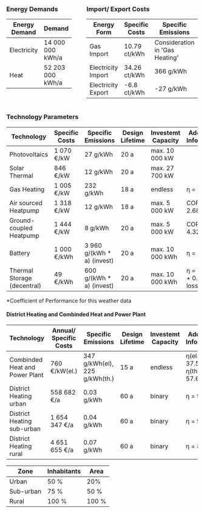 <div style="display: flex;">

<div>

### Energy Demands
| Energy Demand | Demand           |
|---------------|------------------|
| Electricity   | 14 000 000 kWh/a |
| Heat          | 52 203 000 kWh/a |
</div>
<div style="width:5em"> </div>
<div>

### Import/ Export Costs
| Energy Form        | Specific Costs | Specific Emissions             |
|--------------------|----------------|--------------------------------|
| Gas Import         | 10.79 ct/kWh   | Consideration in 'Gas Heating' |
| Electricity Import | 34.26 ct/kWh   | 366 g/kWh                      |
| Electricity Export | -6.8 ct/kWh    | -27 g/kWh                      |
</div>

</div>

### Technology Parameters
| Technology                     | Specific Costs | Specific Emissions         | Design Lifetime | Investemt Capacity | Additional Information    |
|--------------------------------|----------------|----------------------------|-----------------|--------------------|---------------------------|
| Photovoltaics                  | 1 070 €/kW     | 27 g/kWh                   | 20 a            | max. 10 000 kW     |                           |
| Solar Thermal                  | 846 €/kW       | 12 g/kWh                   | 20 a            | max. 27 700 kW     |                           |
| Gas Heating                    | 1 005 €/kW     | 232 g/kWh                  | 18 a            | endless            | η = 92.0 %                |
| Air sourced Heatpump           | 1 318 €/kW     | 12 g/kWh                   | 18 a            | max. 5 000 kW      | COP = 2.68*               |
| Ground-coupled Heatpump        | 1 444 €/kW     | 8 g/kWh                    | 20 a            | max. 5 000 kW      | COP = 4.32*               |
| Battery                        | 1 000 €/kWh    | 3 960 g/(kWh * a) (invest) | 20 a            | max. 10 000 kWh    | η = 98.0 %                |
| Thermal Storage (decentral)    | 49 €/kWh       | 600 g/(kWh * a) (invest)   | 20 a            | max. 10 000 kWh    | η = 98.0 % + 0.2 % loss/h |

*Coefficient of Performance for this weather data

#### District Heating and Combinded Heat and Power Plant
| Technology                     | Annual/ Specific Costs | Specific Emissions            | Design Lifetime | Investemt Capacity | Additional Information           |
|--------------------------------|------------------------|-------------------------------|-----------------|--------------------|----------------------------------|
| Combinded Heat and Power Plant | 760 €/kW(el.)          | 347 g/kWh(el), 225 g/kWh(th.) | 15 a            | endless            | η(el.) = 37.5 %, η(th.) = 57.6 % |
| District Heating urban         | 558 682 €/a            | 0.03 g/kWh                    | 60 a            | binary             | η = 92.0 %                       |
| District Heating sub-urban     | 1 654 347 €/a          | 0.04 g/kWh                    | 60 a            | binary             | η = 90.0 %                       |
| District Heating rural         | 4 651 655 €/a          | 0.07 g/kWh                    | 60 a            | binary             | η = 85.0 %                       |
<p>

| Zone      | Inhabitants | Area  |
|-----------|-------------|-------|
| Urban     | 50 %        | 20%   |
| Sub-urban | 75 %        | 50 %  |
| Rural     | 100 %       | 100 % |

